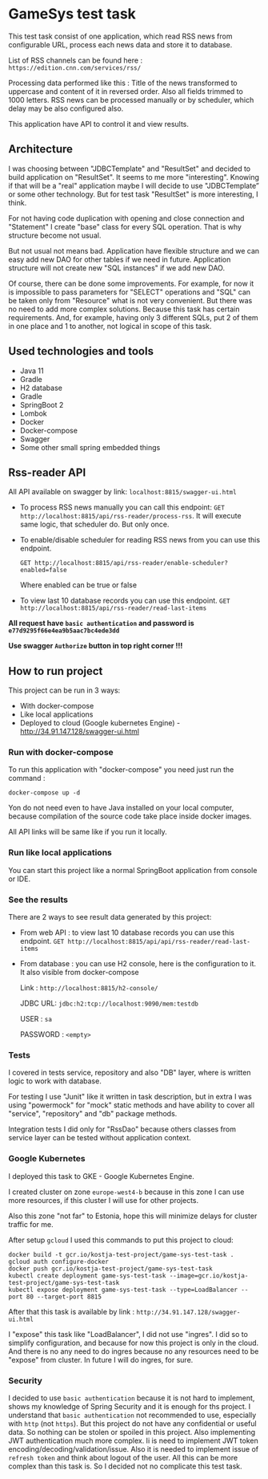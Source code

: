 # GameSys test task

This test task consist of one application, which read RSS news from configurable URL, process each news data and store it to database.

List of RSS channels can be found here :
`https://edition.cnn.com/services/rss/` 

Processing data performed like this :
Title of the news transformed to uppercase and content of it in reversed order.
Also all fields trimmed to 1000 letters.
RSS news can be processed manually or by scheduler, which delay may be also configured also.

This application have API to control it and view results.

## Architecture 

I was choosing between "JDBCTemplate" and "ResultSet" and decided to build application on "ResultSet". It seems to me more "interesting".
Knowing if that will be a "real" application maybe I will decide to use "JDBCTemplate” or some other technology. But for test task "ResultSet" is more interesting, I think.

For not having code duplication with opening and close connection and  "Statement" I create "base" class for every SQL operation. That is why structure become not usual. 

But not usual not means bad. Application have flexible structure and we can easy add new DAO for other tables if we need in future. Application structure will not create new "SQL instances" if we add new DAO.

Of course, there can be done some improvements. For example, for now it is impossible to pass parameters for "SELECT" operations and "SQL" can be taken only from "Resource" what is not very convenient. But there was no need to add more complex solutions. Because this task has certain requirements. And, for example, having only 3 different SQLs, put 2 of them in one place and 1 to another, not logical in scope of this task.


## Used technologies and tools

* Java 11
* Gradle
* H2 database
* Gradle
* SpringBoot 2
* Lombok
* Docker
* Docker-compose
* Swagger
* Some other small spring embedded things

## Rss-reader API

All API available on swagger by link:
`localhost:8815/swagger-ui.html`

* To process RSS news manually you can call this endpoint:
    `GET http://localhost:8815/api/rss-reader/process-rss`.
    It will execute same logic, that scheduler do. But only once.

* To enable/disable scheduler for reading RSS news from you can use this endpoint.

    `GET http://localhost:8815/api/rss-reader/enable-scheduler?enabled=false`

    Where enabled can be true or false

* To view last 10 database records you can use this endpoint. 
    `GET http://localhost:8815/api/rss-reader/read-last-items`
    
__All request have `basic authentication` and password is `e77d9295f66e4ea9b5aac7bc4ede3dd`__

__Use swagger `Authorize` button in top right corner !!!__ 

## How to run project

This project can be run in 3 ways:
* With docker-compose
* Like local applications
* Deployed to cloud (Google kubernetes Engine) - http://34.91.147.128/swagger-ui.html
  
### Run with docker-compose

To run this application with "docker-compose" you need just run the command :

`docker-compose up -d`

Yon do not need even to have Java installed on your local computer, because compilation of the source code take place inside docker images.

All API links will be same like if you run it locally.

### Run like local applications

You can start this project like a normal SpringBoot application from console or IDE.

### See the results

There are 2 ways to see result data generated by this project:

* From web API : to view last 10 database records you can use this endpoint. 
    `GET http://localhost:8815/api/api/rss-reader/read-last-items`
    
* From database : you can use H2 console, here is the configuration to it. It also visible from docker-compose

    Link : `http://localhost:8815/h2-console/`

    JDBC URL: `jdbc:h2:tcp://localhost:9090/mem:testdb`
    
    USER : `sa`
    
    PASSWORD : `<empty>` 

### Tests

I covered in tests service, repository and also "DB" layer, where is written logic to work with database.

For testing I use "Junit" like it written in task description, but in extra I was using  "powermock" for "mock" static methods and have ability to cover all "service", "repository" and "db" package methods.

Integration tests I did only for "RssDao" because others classes from service layer can be tested without application context.


### Google Kubernetes

I deployed this task to GKE - Google Kubernetes Engine.

I created cluster on zone `europe-west4-b` because in this zone I can use more resources, if this cluster I will use for other projects.

Also this zone "not far" to Estonia, hope this will minimize delays for cluster traffic for me.

After setup `gcloud` I used this commands to put this project to cloud:

```
docker build -t gcr.io/kostja-test-project/game-sys-test-task .
gcloud auth configure-docker
docker push gcr.io/kostja-test-project/game-sys-test-task
kubectl create deployment game-sys-test-task --image=gcr.io/kostja-test-project/game-sys-test-task
kubectl expose deployment game-sys-test-task --type=LoadBalancer --port 80 --target-port 8815
```

After that this task is available by link :
`http://34.91.147.128/swagger-ui.html`

I "expose" this task like "LoadBalancer", I did not use "ingres". I did so to simplify configuration, and because for now this project is only in the cloud.
And there is no any need to do ingres because no any resources need to be "expose" from cluster.
In future I will do ingres, for sure.

### Security

I decided to use `basic authentication` because it is not hard to implement, shows my knowledge of Spring Security and it is enough for ths project.
I understand that `basic authentication` not recommended to use, especially with `http` (not `https`). But this project do not have any confidential or useful data.
So nothing can be stolen or spoiled in this project.
Also implementing JWT authentication much more complex. Ii is need to implement JWT token encoding/decoding/validation/issue. Also it is needed to implement issue of `refresh token` and think about logout of the user.
All this can be more complex than this task is. So I decided not no complicate this test task.